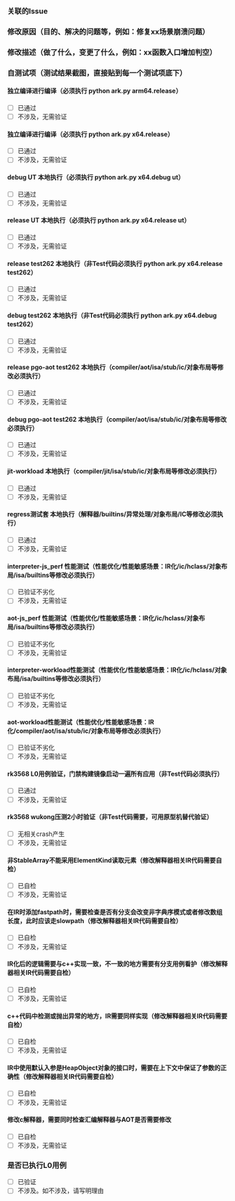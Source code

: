 ### 关联的Issue

### 修改原因（目的、解决的问题等，例如：修复xx场景崩溃问题）

### 修改描述（做了什么，变更了什么，例如：xx函数入口增加判空）

### 自测试项（测试结果截图，直接贴到每一个测试项底下）
#### 独立编译进行编译（必须执行 python ark.py arm64.release）
- [ ] 已通过
- [ ] 不涉及，无需验证
#### 独立编译进行编译（必须执行 python ark.py x64.release）
- [ ] 已通过
- [ ] 不涉及，无需验证
#### debug UT 本地执行（必须执行 python ark.py x64.debug ut）
- [ ] 已通过
- [ ] 不涉及，无需验证
#### release UT 本地执行（必须执行 python ark.py x64.release ut）
- [ ] 已通过 
- [ ] 不涉及，无需验证
#### release test262 本地执行（非Test代码必须执行 python ark.py x64.release test262）
- [ ] 已通过
- [ ] 不涉及，无需验证
#### debug test262 本地执行（非Test代码必须执行 python ark.py x64.debug test262）
- [ ] 已通过
- [ ] 不涉及，无需验证
#### release pgo-aot test262 本地执行（compiler/aot/isa/stub/ic/对象布局等修改必须执行）
- [ ] 已通过
- [ ] 不涉及，无需验证
#### debug pgo-aot test262 本地执行（compiler/aot/isa/stub/ic/对象布局等修改必须执行）
- [ ] 已通过
- [ ] 不涉及，无需验证
#### jit-workload 本地执行（compiler/jit/isa/stub/ic/对象布局等修改必须执行）
- [ ] 已通过
- [ ] 不涉及，无需验证
#### regress测试套 本地执行（解释器/builtins/异常处理/对象布局/IC等修改必须执行）
- [ ] 已通过
- [ ] 不涉及，无需验证
#### interpreter-js_perf 性能测试（性能优化/性能敏感场景：IR化/ic/hclass/对象布局/isa/builtins等修改必须执行）
- [ ] 已验证不劣化
- [ ] 不涉及，无需验证
#### aot-js_perf 性能测试（性能优化/性能敏感场景：IR化/ic/hclass/对象布局/isa/builtins等修改必须执行）
- [ ] 已验证不劣化
- [ ] 不涉及，无需验证
#### interpreter-workload性能测试（性能优化/性能敏感场景：IR化/ic/hclass/对象布局/isa/builtins等修改必须执行）
- [ ] 已验证不劣化
- [ ] 不涉及，无需验证
#### aot-workload性能测试（性能优化/性能敏感场景：IR化/compiler/aot/isa/stub/ic/对象布局等修改必须执行）
- [ ] 已验证不劣化
- [ ] 不涉及，无需验证
#### rk3568 L0用例验证，门禁构建镜像启动一遍所有应用（非Test代码必须执行）
- [ ] 已通过
- [ ] 不涉及，无需验证
#### rk3568 wukong压测2小时验证（非Test代码需要，可用原型机替代验证）
- [ ] 无相关crash产生
- [ ] 不涉及，无需验证
#### 非StableArray不能采用ElementKind读取元素（修改解释器相关IR代码需要自检）
- [ ] 已自检
- [ ] 不涉及，无需验证
#### 在IR时添加fastpath时，需要检查是否有分支会改变非字典序模式或者修改数组长度，此时应该走slowpath（修改解释器相关IR代码需要自检）
- [ ] 已自检
- [ ] 不涉及，无需验证
#### IR化后的逻辑需要与c++实现一致，不一致的地方需要有分支用例看护（修改解释器相关IR代码需要自检）
- [ ] 已自检
- [ ] 不涉及，无需验证
#### c++代码中检测或抛出异常的地方，IR需要同样实现（修改解释器相关IR代码需要自检）
- [ ] 已自检
- [ ] 不涉及，无需验证
#### IR中使用默认入参是HeapObject对象的接口时，需要在上下文中保证了参数的正确性（修改解释器相关IR代码需要自检）
- [ ] 已自检
- [ ] 不涉及，无需验证
#### 修改c解释器，需要同时检查汇编解释器与AOT是否需要修改
- [ ] 已自检
- [ ] 不涉及，无需验证

### 是否已执行L0用例
- [ ] 已验证
- [ ] 不涉及。如不涉及，请写明理由
